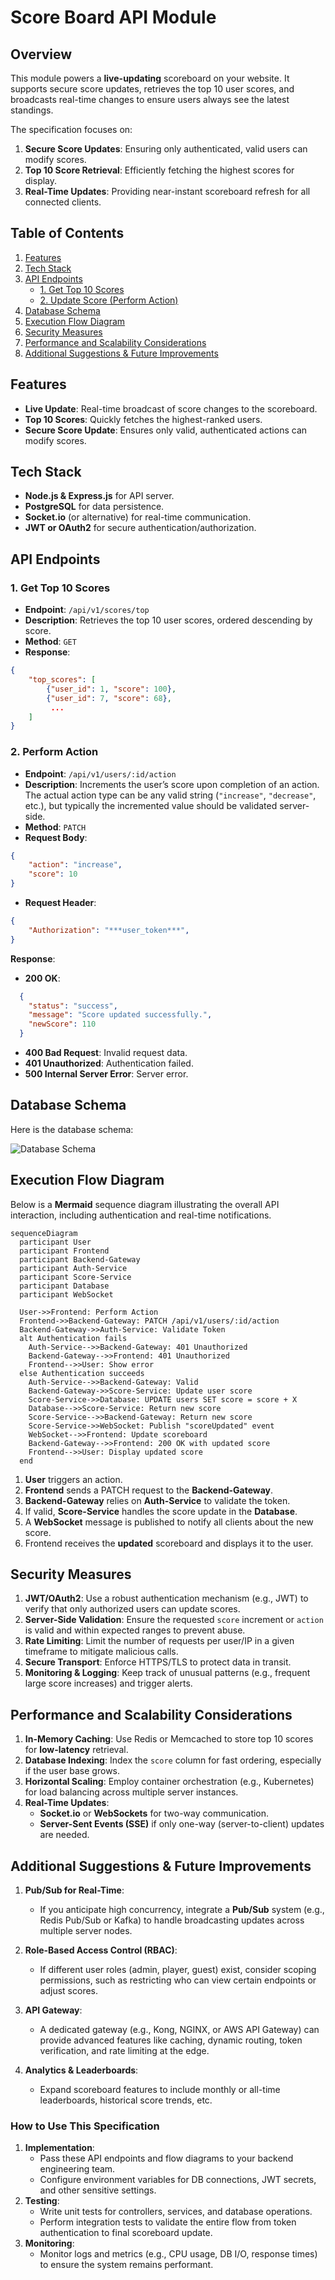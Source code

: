 # Score Board API Module

## Overview

This module powers a **live-updating** scoreboard on your website. It supports secure score updates, retrieves the top 10 user scores, and broadcasts real-time changes to ensure users always see the latest standings. 

The specification focuses on:
1. **Secure Score Updates**: Ensuring only authenticated, valid users can modify scores.  
2. **Top 10 Score Retrieval**: Efficiently fetching the highest scores for display.  
3. **Real-Time Updates**: Providing near-instant scoreboard refresh for all connected clients. 

## Table of Contents

1. [Features](#features)  
2. [Tech Stack](#tech-stack)  
3. [API Endpoints](#api-endpoints)  
   - [1. Get Top 10 Scores](#1-get-top-10-scores)  
   - [2. Update Score (Perform Action)](#2-update-score-perform-action)  
4. [Database Schema](#database-schema)  
5. [Execution Flow Diagram](#execution-flow-diagram)  
6. [Security Measures](#security-measures)  
7. [Performance and Scalability Considerations](#performance-and-scalability-considerations)  
8. [Additional Suggestions & Future Improvements](#additional-suggestions--future-improvements)  

## Features

- **Live Update**: Real-time broadcast of score changes to the scoreboard.  
- **Top 10 Scores**: Quickly fetches the highest-ranked users.  
- **Secure Score Update**: Ensures only valid, authenticated actions can modify scores.  

## Tech Stack

- **Node.js & Express.js** for API server.  
- **PostgreSQL** for data persistence.  
- **Socket.io** (or alternative) for real-time communication.  
- **JWT or OAuth2** for secure authentication/authorization.  

## API Endpoints

### 1. Get Top 10 Scores
-   **Endpoint**: `/api/v1/scores/top`
-   **Description**: Retrieves the top 10 user scores, ordered descending by score.
-   **Method**: `GET`
-   **Response**:
```json
{ 
	"top_scores": [ 
		{"user_id": 1, "score": 100},
		{"user_id": 7, "score": 68},
		 ... 
	] 
}
```

### 2. Perform Action
-   **Endpoint**: `/api/v1/users/:id/action`
-   **Description**: Increments the user’s score upon completion of an action. The actual action type can be any valid string (`"increase"`, `"decrease"`, etc.), but typically the incremented value should be validated server-side.
-   **Method**: `PATCH`
-   **Request Body**:
```json
{ 
	"action": "increase",
	"score": 10
}
```
-   **Request Header**:
```json
{ 
	"Authorization": "***user_token***",
}
```
**Response**:

-   **200 OK**: 
```json
  {
    "status": "success",
    "message": "Score updated successfully.",
    "newScore": 110
  }
  ```
-   **400 Bad Request**: Invalid request data.
-   **401 Unauthorized**: Authentication failed.
-   **500 Internal Server Error**: Server error.


## Database Schema

Here is the database schema:

![Database Schema](images/dbSchema.png)

## Execution Flow Diagram

Below is a **Mermaid** sequence diagram illustrating the overall API interaction, including authentication and real-time notifications.

```mermaid
sequenceDiagram
  participant User
  participant Frontend
  participant Backend-Gateway
  participant Auth-Service
  participant Score-Service
  participant Database
  participant WebSocket

  User->>Frontend: Perform Action
  Frontend->>Backend-Gateway: PATCH /api/v1/users/:id/action
  Backend-Gateway->>Auth-Service: Validate Token
  alt Authentication fails
    Auth-Service-->>Backend-Gateway: 401 Unauthorized
    Backend-Gateway-->>Frontend: 401 Unauthorized
    Frontend-->>User: Show error
  else Authentication succeeds
    Auth-Service-->>Backend-Gateway: Valid
    Backend-Gateway->>Score-Service: Update user score
    Score-Service->>Database: UPDATE users SET score = score + X
    Database-->>Score-Service: Return new score
    Score-Service-->>Backend-Gateway: Return new score
    Score-Service->>WebSocket: Publish "scoreUpdated" event
    WebSocket-->>Frontend: Update scoreboard
    Backend-Gateway-->>Frontend: 200 OK with updated score
    Frontend-->>User: Display updated score
  end
```
1. **User** triggers an action.  
2. **Frontend** sends a PATCH request to the **Backend-Gateway**.  
3. **Backend-Gateway** relies on **Auth-Service** to validate the token.  
4. If valid, **Score-Service** handles the score update in the **Database**.  
5. A **WebSocket** message is published to notify all clients about the new score.  
6. Frontend receives the **updated** scoreboard and displays it to the user.  

## Security Measures

1. **JWT/OAuth2**: Use a robust authentication mechanism (e.g., JWT) to verify that only authorized users can update scores.  
2. **Server-Side Validation**: Ensure the requested `score` increment or `action` is valid and within expected ranges to prevent abuse.  
3. **Rate Limiting**: Limit the number of requests per user/IP in a given timeframe to mitigate malicious calls.  
4. **Secure Transport**: Enforce HTTPS/TLS to protect data in transit.  
5. **Monitoring & Logging**: Keep track of unusual patterns (e.g., frequent large score increases) and trigger alerts.  


## Performance and Scalability Considerations

1. **In-Memory Caching**: Use Redis or Memcached to store top 10 scores for **low-latency** retrieval.  
2. **Database Indexing**: Index the `score` column for fast ordering, especially if the user base grows.  
3. **Horizontal Scaling**: Employ container orchestration (e.g., Kubernetes) for load balancing across multiple server instances.  
4. **Real-Time Updates**:  
   - **Socket.io** or **WebSockets** for two-way communication.  
   - **Server-Sent Events (SSE)** if only one-way (server-to-client) updates are needed.  

## Additional Suggestions & Future Improvements

1. **Pub/Sub for Real-Time**:  
   - If you anticipate high concurrency, integrate a **Pub/Sub** system (e.g., Redis Pub/Sub or Kafka) to handle broadcasting updates across multiple server nodes.  

2. **Role-Based Access Control (RBAC)**:  
   - If different user roles (admin, player, guest) exist, consider scoping permissions, such as restricting who can view certain endpoints or adjust scores.  

3. **API Gateway**:  
   - A dedicated gateway (e.g., Kong, NGINX, or AWS API Gateway) can provide advanced features like caching, dynamic routing, token verification, and rate limiting at the edge.  

4. **Analytics & Leaderboards**:  
   - Expand scoreboard features to include monthly or all-time leaderboards, historical score trends, etc.

### How to Use This Specification

1. **Implementation**:  
   - Pass these API endpoints and flow diagrams to your backend engineering team.  
   - Configure environment variables for DB connections, JWT secrets, and other sensitive settings.  
2. **Testing**:  
   - Write unit tests for controllers, services, and database operations.  
   - Perform integration tests to validate the entire flow from token authentication to final scoreboard update.  
3. **Monitoring**:  
   - Monitor logs and metrics (e.g., CPU usage, DB I/O, response times) to ensure the system remains performant.  
